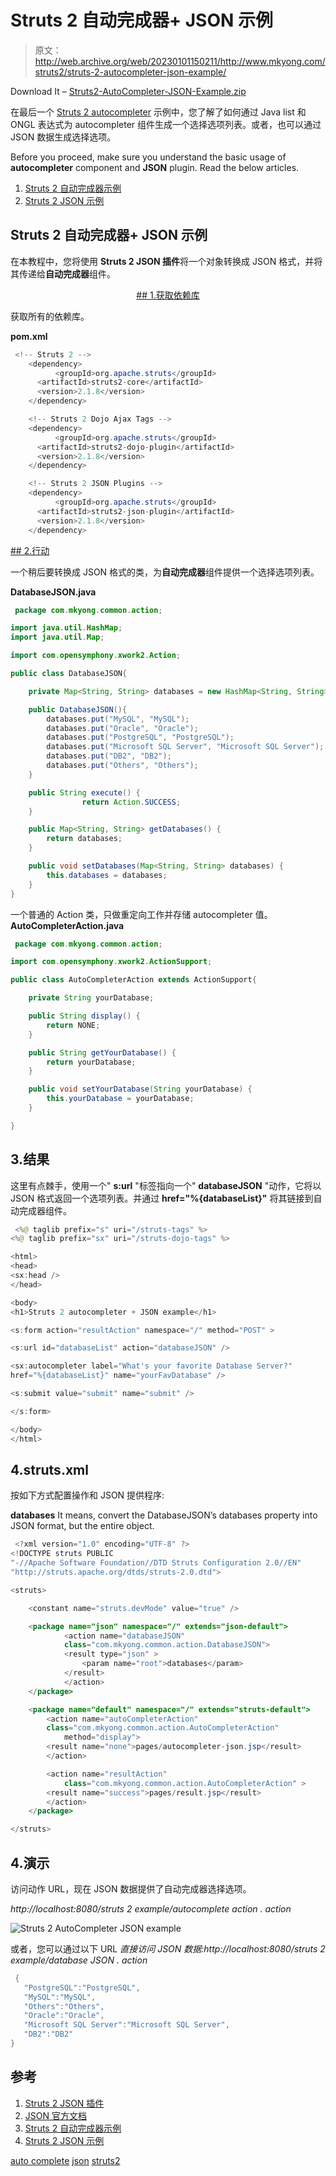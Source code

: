 # Struts 2 自动完成器+ JSON 示例

> 原文：<http://web.archive.org/web/20230101150211/http://www.mkyong.com/struts2/struts-2-autocompleter-json-example/>

Download It – [Struts2-AutoCompleter-JSON-Example.zip](http://web.archive.org/web/20190310101818/http://www.mkyong.com/wp-content/uploads/2010/07/Struts2-AutoCompleter-JSON-Example.zip)

在最后一个 [Struts 2 autocompleter](http://web.archive.org/web/20190310101818/http://www.mkyong.com/struts2/struts-2-autocompleter-example/) 示例中，您了解了如何通过 Java list 和 ONGL 表达式为 autocompleter 组件生成一个选择选项列表。或者，也可以通过 JSON 数据生成选择选项。

Before you proceed, make sure you understand the basic usage of **autocompleter** component and **JSON** plugin. Read the below articles.

1.  [Struts 2 自动完成器示例](http://web.archive.org/web/20190310101818/http://www.mkyong.com/struts2/struts-2-autocompleter-example/)
2.  [Struts 2 JSON 示例](http://web.archive.org/web/20190310101818/http://www.mkyong.com/struts2/struts-2-and-json-example/)

## Struts 2 自动完成器+ JSON 示例

在本教程中，您将使用 **Struts 2 JSON 插件**将一个对象转换成 JSON 格式，并将其传递给**自动完成器**组件。

 <ins class="adsbygoogle" style="display:block; text-align:center;" data-ad-format="fluid" data-ad-layout="in-article" data-ad-client="ca-pub-2836379775501347" data-ad-slot="6894224149">## 1.获取依赖库

获取所有的依赖库。

**pom.xml**

```java
 <!-- Struts 2 -->
    <dependency>
          <groupId>org.apache.struts</groupId>
	  <artifactId>struts2-core</artifactId>
	  <version>2.1.8</version>
    </dependency>

    <!-- Struts 2 Dojo Ajax Tags -->
    <dependency>
          <groupId>org.apache.struts</groupId>
	  <artifactId>struts2-dojo-plugin</artifactId>
	  <version>2.1.8</version>
    </dependency>

    <!-- Struts 2 JSON Plugins -->
    <dependency>
          <groupId>org.apache.struts</groupId>
	  <artifactId>struts2-json-plugin</artifactId>
	  <version>2.1.8</version>
    </dependency> 
```

 <ins class="adsbygoogle" style="display:block" data-ad-client="ca-pub-2836379775501347" data-ad-slot="8821506761" data-ad-format="auto" data-ad-region="mkyongregion">## 2.行动

一个稍后要转换成 JSON 格式的类，为**自动完成器**组件提供一个选择选项列表。

**DatabaseJSON.java**

```java
 package com.mkyong.common.action;

import java.util.HashMap;
import java.util.Map;

import com.opensymphony.xwork2.Action;

public class DatabaseJSON{

	private Map<String, String> databases = new HashMap<String, String>();

	public DatabaseJSON(){
		databases.put("MySQL", "MySQL");
		databases.put("Oracle", "Oracle");
		databases.put("PostgreSQL", "PostgreSQL");
		databases.put("Microsoft SQL Server", "Microsoft SQL Server");
		databases.put("DB2", "DB2");
		databases.put("Others", "Others");
	}

	public String execute() {
                return Action.SUCCESS;
	}

	public Map<String, String> getDatabases() {
		return databases;
	}

	public void setDatabases(Map<String, String> databases) {
		this.databases = databases;
	}
} 
```

一个普通的 Action 类，只做重定向工作并存储 autocompleter 值。
**AutoCompleterAction.java**

```java
 package com.mkyong.common.action;

import com.opensymphony.xwork2.ActionSupport;

public class AutoCompleterAction extends ActionSupport{

	private String yourDatabase;

	public String display() {
		return NONE;
	}

	public String getYourDatabase() {
		return yourDatabase;
	}

	public void setYourDatabase(String yourDatabase) {
		this.yourDatabase = yourDatabase;
	}

} 
```

## 3.结果

这里有点棘手，使用一个" **s:url** "标签指向一个" **databaseJSON** "动作，它将以 JSON 格式返回一个选项列表。并通过 **href="%{databaseList}"** 将其链接到自动完成器组件。

```java
 <%@ taglib prefix="s" uri="/struts-tags" %>
<%@ taglib prefix="sx" uri="/struts-dojo-tags" %>

<html>
<head>
<sx:head />
</head>

<body>
<h1>Struts 2 autocompleter + JSON example</h1>

<s:form action="resultAction" namespace="/" method="POST" >

<s:url id="databaseList" action="databaseJSON" />

<sx:autocompleter label="What's your favorite Database Server?" 
href="%{databaseList}" name="yourFavDatabase" />

<s:submit value="submit" name="submit" />

</s:form>

</body>
</html> 
```

## 4.struts.xml

按如下方式配置操作和 JSON 提供程序:

**<param name=”root”>databases</param>**
It means, convert the DatabaseJSON’s databases property into JSON format, but the entire object.

```java
 <?xml version="1.0" encoding="UTF-8" ?>
<!DOCTYPE struts PUBLIC
"-//Apache Software Foundation//DTD Struts Configuration 2.0//EN"
"http://struts.apache.org/dtds/struts-2.0.dtd">

<struts>

 	<constant name="struts.devMode" value="true" />

	<package name="json" namespace="/" extends="json-default">
     	    <action name="databaseJSON" 
     		class="com.mkyong.common.action.DatabaseJSON">
       	 	<result type="json" >
       	 		<param name="root">databases</param>
       	 	</result>
     	    </action>
  	</package>

	<package name="default" namespace="/" extends="struts-default">
	    <action name="autoCompleterAction" 
		class="com.mkyong.common.action.AutoCompleterAction" 
	        method="display">
		<result name="none">pages/autocompleter-json.jsp</result>
	    </action>

	    <action name="resultAction" 
	        class="com.mkyong.common.action.AutoCompleterAction" >
		<result name="success">pages/result.jsp</result>
	    </action>
	</package>

</struts> 
```

## 4.演示

访问动作 URL，现在 JSON 数据提供了自动完成器选择选项。

*http://localhost:8080/struts 2 example/autocomplete action . action*

![Struts 2 AutoCompleter JSON example](img/0febfe9a4f92ce01ecd83afc65dffd6c.png "Struts2-AutoCompleter-JSON-Example")

或者，您可以通过以下 URL
*直接访问 JSON 数据:http://localhost:8080/struts 2 example/database JSON . action*

```java
 {
   "PostgreSQL":"PostgreSQL",
   "MySQL":"MySQL",
   "Others":"Others",
   "Oracle":"Oracle",
   "Microsoft SQL Server":"Microsoft SQL Server",
   "DB2":"DB2"
} 
```

## 参考

1.  [Struts 2 JSON 插件](http://web.archive.org/web/20190310101818/http://struts.apache.org/2.1.8.1/docs/json-plugin.html)
2.  [JSON 官方文档](http://web.archive.org/web/20190310101818/http://www.json.org/)
3.  [Struts 2 自动完成器示例](http://web.archive.org/web/20190310101818/http://www.mkyong.com/struts2/struts-2-autocompleter-example/)
4.  [Struts 2 JSON 示例](http://web.archive.org/web/20190310101818/http://www.mkyong.com/struts2/struts-2-and-json-example/)

[auto complete](http://web.archive.org/web/20190310101818/http://www.mkyong.com/tag/auto-complete/) [json](http://web.archive.org/web/20190310101818/http://www.mkyong.com/tag/json/) [struts2](http://web.archive.org/web/20190310101818/http://www.mkyong.com/tag/struts2/)







